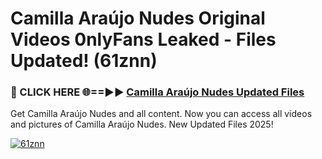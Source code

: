 # Camilla Araújo Nudes Original Videos 0nlyFans Leaked - Files Updated! (61znn)

<h3>🔴 CLICK HERE 🌐==►► <a href="https://tinyurl.com/yrmya6cz" rel="nofollow">Camilla Araújo Nudes Updated Files</a></h3>

Get Camilla Araújo Nudes and all content. Now you can access all videos and pictures of Camilla Araújo Nudes. New Updated Files 2025!

[![61znn](https://i.imgur.com/FMdXYCs.gif)](https://tinyurl.com/yrmya6cz)
